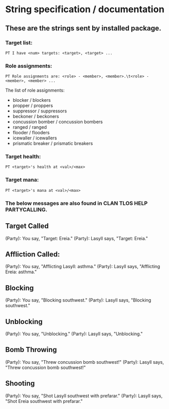 
# String specification / documentation

## These are the strings sent by installed package.
### Target list:

`PT I have <num> targets: <target>, <target> ...`

### Role assignments:

`PT Role assignments are: <role> - <member>, <member>.\t<role> - <member>, <member> ...`

The list of role assignments:

 * blocker / blockers
 * propper / proppers
 * suppressor / suppressors
 * beckoner / beckoners
 * concussion bomber / concussion bombers
 * ranged / ranged
 * flooder / flooders
 * icewaller / icewallers
 * prismatic breaker / prismatic breakers

### Target health:

`PT <target>'s health at <val>/<max>`

### Target mana:

`PT <target>'s mana at <val>/<max>`

### The below messages are also found in CLAN TLOS HELP PARTYCALLING.

Target Called
-------------
(Party): You say, "Target: Ereia."
(Party): Lasyll says, "Target: Ereia."

Affliction Called:
------------------
(Party): You say, "Afflicting Lasyll: asthma."
(Party): Lasyll says, "Afflicting Ereia: asthma."

Blocking
--------
(Party): You say, "Blocking southwest."
(Party): Lasyll says, "Blocking southwest."

Unblocking
----------
(Party): You say, "Unblocking."
(Party): Lasyll says, "Unblocking."

Bomb Throwing
-------------
(Party): You say, "Threw concussion bomb southwest!"
(Party): Lasyll says, "Threw concussion bomb southwest!"

Shooting
--------
(Party): You say, "Shot Lasyll southwest with prefarar."
(Party): Lasyll says, "Shot Ereia southwest with prefarar."

